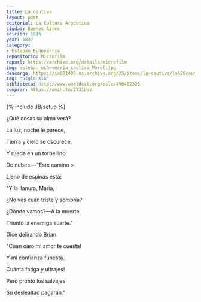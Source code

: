 ```yaml
---
title: La cautiva
layout: post
editorial: La Cultura Argentina
ciudad: Buenos Aires
edicion: 1916
year: 1837
category:
- Esteban Echeverría 
repositorio: Microfilm
repurl: https://archive.org/details/microfilm
img: esteban_echeverria_cautiva_Morel.jpg
descarga: https://ia601409.us.archive.org/25/items/la-cautiva/la%20cautiva.pdf
tag: "Siglo XIX"
biblioteca: http://www.worldcat.org/oclc/496462325
comprar: https://amzn.to/2Y31Uoz
---
```

{% include JB/setup %}

¿Qué cosas su alma verá?
	
La luz, noche le parece,
	
Tierra y cielo se oscurece,
	
Y rueda en un torbellino
	
De nubes.—"Este camino >
	
Lleno de espinas está:
	
"Y la llanura, María,
	
¿No vés cuan triste y sombría?
	
¿Dónde vamos?—A la muerte.
	
Triunfó la enemiga suerte."
	
Dice delirando Brian.
	
"Cuan caro mi amor te cuesta!
	
Y mi confianza funesta.
	
Cuánta fatiga y ultrajes!
	
Pero pronto los salvajes
	
Su deslealtad pagarán."
